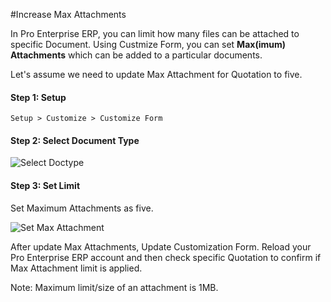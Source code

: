 #Increase Max Attachments

In Pro Enterprise ERP, you can limit how many files can be attached to specific Document. Using Custmize Form, you can set **Max(imum) Attachments** which can be added to a particular documents.

Let's assume we need to update Max Attachment for Quotation to five.

#### Step 1: Setup

`Setup > Customize > Customize Form`

#### Step 2: Select Document Type
 
<img alt="Select Doctype" class="screenshot" src="/docs/assets/img/articles/max-attachment-1.png">

#### Step 3: Set Limit

Set Maximum Attachments as five.

<img alt="Set Max Attachment" class="screenshot" src="/docs/assets/img/articles/max-attachment-2.png">

After update Max Attachments, Update Customization Form. Reload your Pro Enterprise ERP account and then check specific Quotation to confirm if Max Attachment limit is applied.

<div class="well">Note: Maximum limit/size of an attachment is 1MB.</div>

<!-- markdown -->